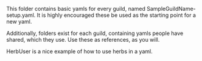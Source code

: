 This folder contains basic yamls for every guild, named
SampleGuildName-setup.yaml. It is highly encouraged these be used as the
starting point for a new yaml.

Additionally, folders exist for each guild, containing yamls people have
shared, which they use. Use these as references, as you will. 

HerbUser is a nice example of how to use herbs in a yaml.
